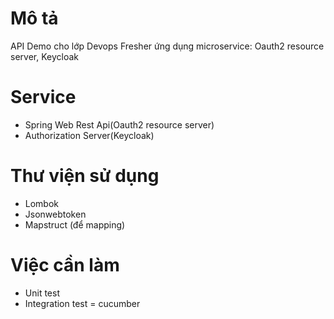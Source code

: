 # Mô tả

API Demo cho lớp Devops Fresher ứng dụng microservice: Oauth2 resource server, Keycloak

# Service

- Spring Web Rest Api(Oauth2 resource server)
- Authorization Server(Keycloak)

# Thư viện sử dụng

- Lombok
- Jsonwebtoken
- Mapstruct (để mapping)

# Việc cần làm

- Unit test
- Integration test = cucumber